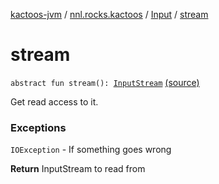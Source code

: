 [kactoos-jvm](../../index.md) / [nnl.rocks.kactoos](../index.md) / [Input](index.md) / [stream](./stream.md)

# stream

`abstract fun stream(): `[`InputStream`](http://docs.oracle.com/javase/8/docs/api/java/io/InputStream.html) [(source)](https://github.com/neonailol/kactoos/blob/master/kactoos-jvm/src/main/kotlin/nnl/rocks/kactoos/Input.kt#L37)

Get read access to it.

### Exceptions

`IOException` - If something goes wrong

**Return**
InputStream to read from


